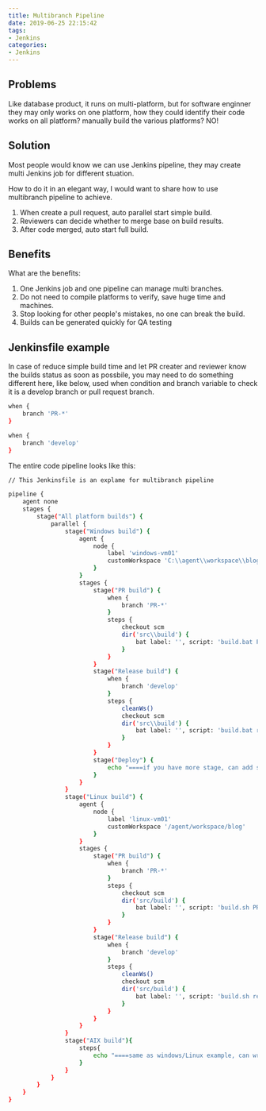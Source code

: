 ```yaml
---
title: Multibranch Pipeline
date: 2019-06-25 22:15:42
tags:
- Jenkins
categories:
- Jenkins
---
```


## Problems

Like database product, it runs on multi-platform, but for software enginner they may only works on one platform, how they could identify their code works on all platform? manually build the various platforms? NO!

## Solution

Most people would know we can use Jenkins pipeline, they may create multi Jenkins job for different stuation.

How to do it in an elegant way, I would want to share how to use multibranch pipeline to achieve.

1. When create a pull request, auto parallel start simple build.
2. Reviewers can decide whether to merge base on build results.
3. After code merged, auto start full build.

<!-- more -->

## Benefits

What are the benefits:

1. One Jenkins job and one pipeline can manage multi branches.
2. Do not need to compile platforms to verify, save huge time and machines.
3. Stop looking for other people's mistakes, no one can break the build.
4. Builds can be generated quickly for QA testing

## Jenkinsfile example

In case of reduce simple build time and let PR creater and reviewer know the builds status as soon as possbile, you may need to do something different here, like below, used when condition and branch variable to check it is a develop branch or pull request branch.

```bash
when {
    branch 'PR-*'
}

when {
    branch 'develop'
}
```

The entire code pipeline looks like this:

```bash
// This Jenkinsfile is an explame for multibranch pipeline

pipeline {
    agent none
    stages {
        stage("All platform builds") {
            parallel {
                stage("Windows build") {
                    agent {
                        node {
                            label 'windows-vm01'
                            customWorkspace 'C:\\agent\\workspace\\blog'
                        }
                    }
                    stages {
                        stage("PR build") {
                            when {
                                branch 'PR-*'
                            }
                            steps {
                                checkout scm
                                dir('src\\build') {
                                    bat label: '', script: 'build.bat PR'
                                }
                            }
                        }
                        stage("Release build") {
                            when {
                                branch 'develop'
                            }
                            steps {
                                cleanWs()
                                checkout scm
                                dir('src\\build') {
                                    bat label: '', script: 'build.bat release'
                                }
                            }
                        }
                        stage("Deploy") {
                            echo "====if you have more stage, can add stage like this==="
                        }
                    }
                }
                stage("Linux build") {
                    agent {
                        node {
                            label 'linux-vm01'
                            customWorkspace '/agent/workspace/blog'
                        }
                    }
                    stages {
                        stage("PR build") {
                            when {
                                branch 'PR-*'
                            }
                            steps {
                                checkout scm
                                dir('src/build') {
                                    bat label: '', script: 'build.sh PR'
                                }
                            }
                        }
                        stage("Release build") {
                            when {
                                branch 'develop'
                            }
                            steps {
                                cleanWs()
                                checkout scm
                                dir('src/build') {
                                    bat label: '', script: 'build.sh release'
                                }
                            }
                        }
                    }
                }
                stage("AIX build"){
                    steps{
                        echo "====same as windows/Linux example, can write the code here you need ===="
                    }
                }
            }
        }
    }
}
```
